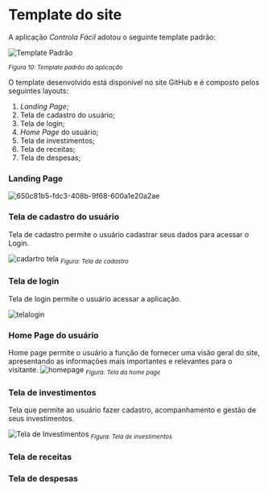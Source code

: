 # Template do site

A aplicação *Controla Fácil* adotou o seguinte template padrão:

![Template Padrão](https://github.com/ICEI-PUC-Minas-PMV-ADS/pmv-ads-2023-1-e1-proj-web-t3-pmv-ads-2023-1-e1-proj-web-t3-g1/assets/122227953/2450930a-5b02-4b90-b334-f490da2d7387)

<sub>*Figura 10: Template padrão da aplicação*</sub>

O template desenvolvido está disponível no site GitHub e é composto pelos seguintes layouts:

1. *Landing Page*;
2. Tela de cadastro do usuário;
3. Tela de login;
4. *Home Page* do usuário;
5. Tela de investimentos;
6. Tela de receitas;
7. Tela de despesas;

### **Landing Page**
![650c81b5-fdc3-408b-9f68-600a1e20a2ae](https://github.com/ICEI-PUC-Minas-PMV-ADS/pmv-ads-2023-1-e1-proj-web-t3-pmv-ads-2023-1-e1-proj-web-t3-g1/assets/131082433/9a2f21ed-c322-429d-ae9a-9dea37dda665)

###  **Tela de cadastro do usuário**
Tela de cadastro permite o usuário cadastrar seus dados para acessar o Login.

![cadartro tela](https://github.com/ICEI-PUC-Minas-PMV-ADS/pmv-ads-2023-1-e1-proj-web-t3-pmv-ads-2023-1-e1-proj-web-t3-g1/assets/127629619/2c6946e4-b113-450f-a461-f0e3a47dfde8)
<sub>*Figura: Tela de cadastro*</sub>

###  **Tela de login**
Tela de login permite o usuário acessar a aplicação.

![telalogin](https://github.com/ICEI-PUC-Minas-PMV-ADS/pmv-ads-2023-1-e1-proj-web-t3-pmv-ads-2023-1-e1-proj-web-t3-g1/assets/127629619/43520f90-2d31-4d47-b3f2-e22e214650ed)


###  **Home Page do usuário**
Home page permite o usuário a função de fornecer uma visão geral do site, apresentando as informações mais importantes e relevantes para o visitante.
![homepage](https://github.com/ICEI-PUC-Minas-PMV-ADS/pmv-ads-2023-1-e1-proj-web-t3-pmv-ads-2023-1-e1-proj-web-t3-g1/assets/131923836/2a23690f-d629-4ebd-abb7-dabc071993e7)
<sub>*Figura: Tela da home page*</sub>

###  **Tela de investimentos**

Tela que permite ao usuário fazer cadastro, acompanhamento e gestão de seus investimentos.

![Tela de Investimentos](https://github.com/ICEI-PUC-Minas-PMV-ADS/pmv-ads-2023-1-e1-proj-web-t3-pmv-ads-2023-1-e1-proj-web-t3-g1/assets/122227953/5a07ea4a-e459-4dd6-9d02-91697ea97244)
<sub>*Figura: Tela de investimentos*</sub>

###  **Tela de receitas**

###  **Tela de despesas**
